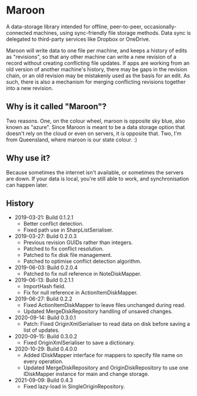# Maroon

A data-storage library intended for offline, peer-to-peer, occasionally-connected machines, using sync-friendly file storage methods. Data sync is delegated to third-party services like Dropbox or OneDrive.

Maroon will write data to one file per machine, and keeps a history of edits as "revisions", so that any other machine can write a new revision of a record without creating conflicting file updates.
If apps are working from an old version of another machine's history, there may be gaps in the revision chain, or an old revision may be mistakenly used as the basis for an edit. As such, there is also a
mechanism for merging conflicting revisions together into a new revision.

## Why is it called "Maroon"?

Two reasons. One, on the colour wheel, maroon is opposite sky blue, also known as "azure". Since Maroon is meant to be a data storage option that doesn't rely on
the cloud or even on servers, it is opposite that. Two, I'm from Queensland, where maroon is our state colour. :)

## Why use it?

Because sometimes the internet isn't available, or sometimes the servers are down. If your data is local, you're still able to work, and synchronisation can happen later.

## History

- 2019-03-21: Build 0.1.2.1 
	- Better conflict detection.
	- Fixed path use in SharpListSerialiser.
- 2019-03-27: Build 0.2.0.3
	- Previous revision GUIDs rather than integers.
	- Patched to fix conflict resolution.
	- Patched to fix disk file management.
	- Patched to optimise conflict detection algorithm.
- 2019-06-03: Build 0.2.0.4 
	- Patched to fix null reference in NoteDiskMapper.
- 2019-06-13: Build 0.2.1.1
	- ImportHash field.
	- Fix for null reference in ActionItemDiskMapper.
- 2019-06-27: Build 0.2.2
	- Fixed ActionItemDiskMapper to leave files unchanged during read. 
	- Updated MergeDiskRepository handling of unsaved changes.
- 2020-09-14: Build 0.3.0.1
	- Patch: Fixed OriginXmlSerialiser to read data on disk before saving a list of updates.
- 2020-09-15: Build 0.3.0.2
	- Fixed OriginXmlSerialiser to save a dictionary.
- 2020-10-29: Build 0.4.0.0
	- Added IDiskMapper interface for mappers to specify file name on every operation.
	- Updated MergeDiskRepository and OriginDiskRepository to use one IDiskMapper instance for main and change storage.
- 2021-09-09: Build 0.4.3
	- Fixed lazy-load in SingleOriginRepository.
